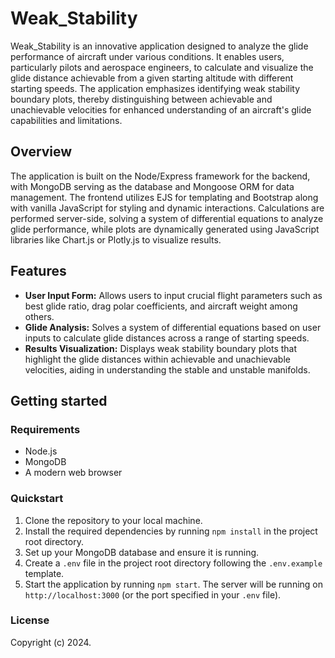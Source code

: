 # Weak_Stability

Weak_Stability is an innovative application designed to analyze the glide performance of aircraft under various conditions. It enables users, particularly pilots and aerospace engineers, to calculate and visualize the glide distance achievable from a given starting altitude with different starting speeds. The application emphasizes identifying weak stability boundary plots, thereby distinguishing between achievable and unachievable velocities for enhanced understanding of an aircraft's glide capabilities and limitations.

## Overview

The application is built on the Node/Express framework for the backend, with MongoDB serving as the database and Mongoose ORM for data management. The frontend utilizes EJS for templating and Bootstrap along with vanilla JavaScript for styling and dynamic interactions. Calculations are performed server-side, solving a system of differential equations to analyze glide performance, while plots are dynamically generated using JavaScript libraries like Chart.js or Plotly.js to visualize results.

## Features

- **User Input Form:** Allows users to input crucial flight parameters such as best glide ratio, drag polar coefficients, and aircraft weight among others.
- **Glide Analysis:** Solves a system of differential equations based on user inputs to calculate glide distances across a range of starting speeds.
- **Results Visualization:** Displays weak stability boundary plots that highlight the glide distances within achievable and unachievable velocities, aiding in understanding the stable and unstable manifolds.

## Getting started

### Requirements

- Node.js
- MongoDB
- A modern web browser

### Quickstart

1. Clone the repository to your local machine.
2. Install the required dependencies by running `npm install` in the project root directory.
3. Set up your MongoDB database and ensure it is running.
4. Create a `.env` file in the project root directory following the `.env.example` template.
5. Start the application by running `npm start`. The server will be running on `http://localhost:3000` (or the port specified in your `.env` file).

### License

Copyright (c) 2024.